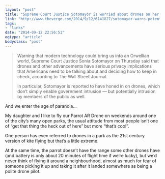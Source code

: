 ```yaml
---
layout: "post"
title: "Supreme Court Justice Sotomayor is worried about drones on her property"
link: "http://www.theverge.com/2014/9/12/6141827/sotomayor-warns-potential-for-drone-privacy-intrusion"
tags: 
- "links"
date: "2014-09-12 22:56:51"
ogtype: "article"
bodyclass: "post"
---
```


> Warning that modern technology could bring us into an Orwellian world, Supreme Court Justice Sonia Sotomayor on Thursday said that drones and other advancements have serious privacy implications that Americans need to be talking about and deciding how to keep in check, according to The Wall Street Journal.
> 
> In particular, Sotomayor is reported to have honed in on drones, which don’t simply enable government intrusion — but potentially intrusion by members of the public as well.

And we enter the age of paranoia…

My daughter and I like to fly our Parrot AR Drone on weekends around one of the city’s many open parks, the usual attitude from most people isn’t one of “get that thing the heck out of here” but more “that’s cool”.

One person has even referred to drones in a park as the 21st century version of kite flying but that’s a little extreme.

At the same time, the parrot doesn’t have the range some other drones have (and battery is only about 20 minutes of flight time if we’re lucky), but we’d never think of flying it around a neighbourhood, almost as much for fear of someone picking it up and taking it after it landed somewhere as being a polite drone pilot.